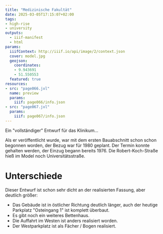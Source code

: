 ```yaml
---
title: "Medizinische Fakultät"
date: 2025-03-05T17:15:07+02:00
tags:
- high-rise
- university
outputs:
  - iiif-manifest
  - html
params:
  iiifContext: http://iiif.io/api/image/2/context.json
  cover: model.jpg
  geojson:
    coordinates:
    - 9.943691
    - 51.550553
  featured: true
resources:
- src: "page066.jxl"
  name: preview
  params:
    iiif: page066/info.json
- src: "page067.jxl"
  params:
    iiif: page067/info.json
---
```


Ein "vollständiger" Entwurf für das Klinikum...
<!--more-->

Als er veröffentlicht wurde, war mit dem ersten Bauabschnitt schon schon begonnen worden, der Bezug war für 1980 geplant. Der Termin konnte gehalten werden, der Einzug begann bereits 1976. Die Robert-Koch-Straße hieß im Model noch Universitätsstraße.

# Unterschiede

Dieser Entwurf ist schon sehr dicht an der realisierten Fassung, aber deutlich größer:
* Das Gebäude ist in östlicher Richtung deutlich länger, auch der heutige Parkplatz "Osteingang 1" ist komplett überbaut.
* Es gibt noch ein weiteres Bettenhaus.
* Die Auffahrt im Westen ist anders realisiert worden.
* Der Westparkplatz ist als Fächer / Bogen realisiert.
